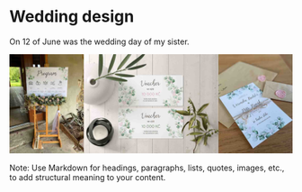 # Wedding design

On 12 of June was the wedding day of my sister.

![Alt text description.](kolaz.jpg)

Note: Use Markdown for headings, paragraphs, lists, quotes, images, etc., to add structural meaning to your content.
